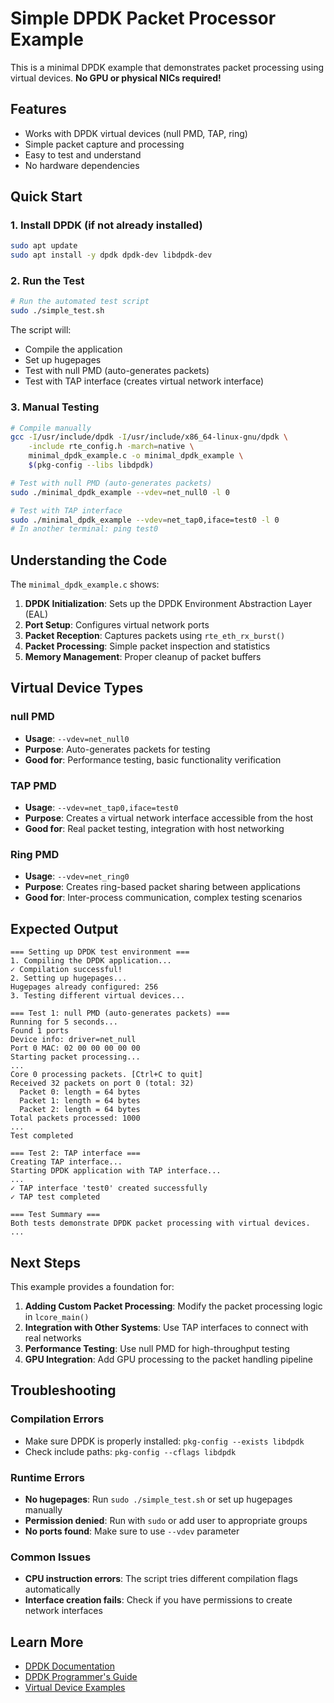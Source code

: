 # Simple DPDK Packet Processor Example

This is a minimal DPDK example that demonstrates packet processing using virtual devices. **No GPU or physical NICs required!**

## Features

- Works with DPDK virtual devices (null PMD, TAP, ring)
- Simple packet capture and processing
- Easy to test and understand
- No hardware dependencies

## Quick Start

### 1. Install DPDK (if not already installed)

```bash
sudo apt update
sudo apt install -y dpdk dpdk-dev libdpdk-dev
```

### 2. Run the Test

```bash
# Run the automated test script
sudo ./simple_test.sh
```

The script will:
- Compile the application
- Set up hugepages
- Test with null PMD (auto-generates packets)
- Test with TAP interface (creates virtual network interface)

### 3. Manual Testing

```bash
# Compile manually
gcc -I/usr/include/dpdk -I/usr/include/x86_64-linux-gnu/dpdk \
    -include rte_config.h -march=native \
    minimal_dpdk_example.c -o minimal_dpdk_example \
    $(pkg-config --libs libdpdk)

# Test with null PMD (auto-generates packets)
sudo ./minimal_dpdk_example --vdev=net_null0 -l 0

# Test with TAP interface
sudo ./minimal_dpdk_example --vdev=net_tap0,iface=test0 -l 0
# In another terminal: ping test0
```

## Understanding the Code

The `minimal_dpdk_example.c` shows:

1. **DPDK Initialization**: Sets up the DPDK Environment Abstraction Layer (EAL)
2. **Port Setup**: Configures virtual network ports
3. **Packet Reception**: Captures packets using `rte_eth_rx_burst()`
4. **Packet Processing**: Simple packet inspection and statistics
5. **Memory Management**: Proper cleanup of packet buffers

## Virtual Device Types

### null PMD
- **Usage**: `--vdev=net_null0`
- **Purpose**: Auto-generates packets for testing
- **Good for**: Performance testing, basic functionality verification

### TAP PMD
- **Usage**: `--vdev=net_tap0,iface=test0`
- **Purpose**: Creates a virtual network interface accessible from the host
- **Good for**: Real packet testing, integration with host networking

### Ring PMD
- **Usage**: `--vdev=net_ring0`
- **Purpose**: Creates ring-based packet sharing between applications
- **Good for**: Inter-process communication, complex testing scenarios

## Expected Output

```
=== Setting up DPDK test environment ===
1. Compiling the DPDK application...
✓ Compilation successful!
2. Setting up hugepages...
Hugepages already configured: 256
3. Testing different virtual devices...

=== Test 1: null PMD (auto-generates packets) ===
Running for 5 seconds...
Found 1 ports
Device info: driver=net_null
Port 0 MAC: 02 00 00 00 00 00
Starting packet processing...
...
Core 0 processing packets. [Ctrl+C to quit]
Received 32 packets on port 0 (total: 32)
  Packet 0: length = 64 bytes
  Packet 1: length = 64 bytes
  Packet 2: length = 64 bytes
Total packets processed: 1000
...
Test completed

=== Test 2: TAP interface ===
Creating TAP interface...
Starting DPDK application with TAP interface...
...
✓ TAP interface 'test0' created successfully
✓ TAP test completed

=== Test Summary ===
Both tests demonstrate DPDK packet processing with virtual devices.
...
```

## Next Steps

This example provides a foundation for:

1. **Adding Custom Packet Processing**: Modify the packet processing logic in `lcore_main()`
2. **Integration with Other Systems**: Use TAP interfaces to connect with real networks
3. **Performance Testing**: Use null PMD for high-throughput testing
4. **GPU Integration**: Add GPU processing to the packet handling pipeline

## Troubleshooting

### Compilation Errors
- Make sure DPDK is properly installed: `pkg-config --exists libdpdk`
- Check include paths: `pkg-config --cflags libdpdk`

### Runtime Errors
- **No hugepages**: Run `sudo ./simple_test.sh` or set up hugepages manually
- **Permission denied**: Run with `sudo` or add user to appropriate groups
- **No ports found**: Make sure to use `--vdev` parameter

### Common Issues
- **CPU instruction errors**: The script tries different compilation flags automatically
- **Interface creation fails**: Check if you have permissions to create network interfaces

## Learn More

- [DPDK Documentation](https://doc.dpdk.org/)
- [DPDK Programmer's Guide](https://doc.dpdk.org/guides/prog_guide/)
- [Virtual Device Examples](https://doc.dpdk.org/guides/nics/) 